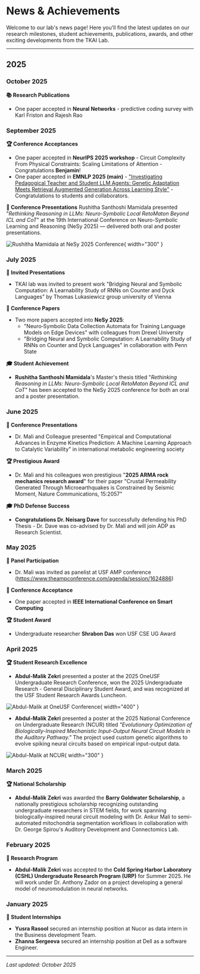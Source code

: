 # News & Achievements

Welcome to our lab's news page! Here you'll find the latest updates on our research milestones, student achievements, publications, awards, and other exciting developments from the TKAI Lab.

---

## 2025

### October 2025

**📚 Research Publications**

- One paper accepted in **Neural Networks** - predictive coding survey with Karl Friston and Rajesh Rao

### September 2025

**🏆 Conference Acceptances**

- One paper accepted in **NeurIPS 2025 workshop** - Circuit Complexity From Physical Constraints: Scaling Limitations of Attention - Congratulations **Benjamin**!
- One paper accepted in **EMNLP 2025 (main)** - ["Investigating Pedagogical Teacher and Student LLM Agents: Genetic Adaptation Meets Retrieval Augmented Generation Across Learning Style"](https://scholar.google.co.in/citations?view_op=view_citation&hl=en&user=ogxlzgcAAAAJ&sortby=pubdate&citation_for_view=ogxlzgcAAAAJ:vV6vV6tmYwMC) - Congratulations to students and collaborators.

**🎤 Conference Presentations** 
Rushitha Santhoshi Mamidala presented "*Rethinking Reasoning in LLMs: Neuro-Symbolic Local RetoMaton Beyond ICL and CoT*" at the 19th International Conference on Neuro-Symbolic Learning and Reasoning (NeSy 2025) — delivered both oral and poster presentations.

![Rushitha Mamidala at NeSy 2025 Conference](images/20250913_210125.jpg){ width="300" }

### July 2025

**🎤 Invited Presentations**

- TKAI lab was invited to present work "Bridging Neural and Symbolic Computation: A Learnability Study of RNNs on Counter and Dyck Languages" by Thomas Lukasiewicz group university of Vienna

**📝 Conference Papers**

- Two more papers accepted into **NeSy 2025**:
  - "Neuro‑Symbolic Data Collection Automata for Training Language Models on Edge Devices" with colleagues from Drexel University
  - "Bridging Neural and Symbolic Computation: A Learnability Study of RNNs on Counter and Dyck Languages" in collaboration with Penn State

**🎓 Student Achievement**

- **Rushitha Santhoshi Mamidala**'s Master's thesis titled "*Rethinking Reasoning in LLMs: Neuro-Symbolic Local RetoMaton Beyond ICL and CoT*" has been accepted to the NeSy 2025 conference for both an oral and a poster presentation.

### June 2025

**🎤 Conference Presentations**

- Dr. Mali and Colleague presented "Empirical and Computational Advances in Enzyme Kinetics Prediction: A Machine Learning Approach to Catalytic Variability" in international metabolic engineering society

**🏆 Prestigious Award**

- Dr. Mali and his colleagues won prestigious "**2025 ARMA rock mechanics research award**" for their paper "Crustal Permeability Generated Through Microearthquakes is Constrained by Seismic Moment, Nature Communications, 15:2057"

**🎓 PhD Defense Success**

- **Congratulations Dr. Neisarg Dave** for successfully defending his PhD Thesis - Dr. Dave was co-advised by Dr. Mali and will join ADP as Research Scientist.

### May 2025

**🎤 Panel Participation**

- Dr. Mali was invited as panelist at USF AMP conference (https://www.theampconference.com/agenda/session/1624886)

**📝 Conference Acceptance**

- One paper accepted in **IEEE International Conference on Smart Computing**

**🏆 Student Award**

- Undergraduate researcher **Shrabon Das** won USF CSE UG Award

### April 2025

**🏆 Student Research Excellence**

- **Abdul-Malik Zekri** presented a poster at the 2025 OneUSF Undergraduate Research Conference, won the 2025 Undergraduate Research - General Disciplinary Student Award, and was recognized at the USF Student Research Awards Luncheon.

![Abdul-Malik at OneUSF Conference](images/1d2e112b297045b312837fa0542e79b56b1d2860.jpg){ width="400" }

- **Abdul-Malik Zekri** presented a poster at the 2025 National Conference on Undergraduate Research (NCUR) titled *"Evolutionary Optimization of Biologically-Inspired Mechanistic Input-Output Neural Circuit Models in the Auditory Pathway."* The project used custom genetic algorithms to evolve spiking neural circuits based on empirical input-output data.

![Abdul-Malik at NCUR](images/7d160768c63f3424477bd2c31f7c9928698831dc.png){ width="300" }

### March 2025

**🏆 National Scholarship**

- **Abdul-Malik Zekri** was awarded the **Barry Goldwater Scholarship**, a nationally prestigious scholarship recognizing outstanding undergraduate researchers in STEM fields, for work spanning biologically-inspired neural circuit modeling with Dr. Ankur Mali to semi-automated mitochondria segmentation workflows in collaboration with Dr. George Spirou's Auditory Development and Connectomics Lab.

### February 2025

**🔬 Research Program**

- **Abdul-Malik Zekri** was accepted to the **Cold Spring Harbor Laboratory (CSHL) Undergraduate Research Program (URP)** for Summer 2025. He will work under Dr. Anthony Zador on a project developing a general model of neuromodulation in neural networks.

### January 2025

**🎉 Student Internships**

- **Yusra Rasool** secured an internship position at Nucor as data intern in the Business development Team.
- **Zhanna Sergeeva** secured an internship position at Dell as a software Engineer.

---

*Last updated: October 2025* 